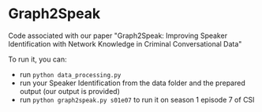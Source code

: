 # Graph2Speak

Code associated with our paper "Graph2Speak: Improving Speaker Identification with Network Knowledge in Criminal Conversational Data"

To run it, you can:
- run `python data_processing.py`
- run your Speaker Identification from the data folder and the prepared output (our output is provided)
- run `python graph2speak.py s01e07` to run it on season 1 episode 7 of CSI
